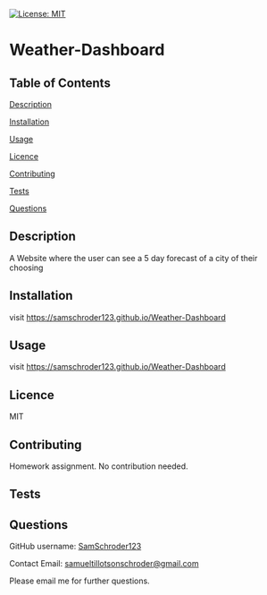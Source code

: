 [![License: MIT](https://img.shields.io/badge/License-MIT-yellow.svg)](https://opensource.org/licenses/MIT)
  # Weather-Dashboard
  ## Table of Contents
  [Description](#description)

  [Installation](#installation)

  [Usage](#usage)

  [Licence](#licence)

  [Contributing](#contributing)

  [Tests](#tests)

  [Questions](#questions)
  ## Description
  A Website where the user can see a 5 day forecast of a city of their choosing
  ## Installation
  visit https://samschroder123.github.io/Weather-Dashboard
  ## Usage
  visit https://samschroder123.github.io/Weather-Dashboard
  ## Licence
  MIT
  ## Contributing
  Homework assignment. No contribution needed.
  ## Tests
  
  ## Questions
  GitHub username: [SamSchroder123](https://github.com/SamSchroder123)

  Contact Email: samueltillotsonschroder@gmail.com

  Please email me for further questions.
  